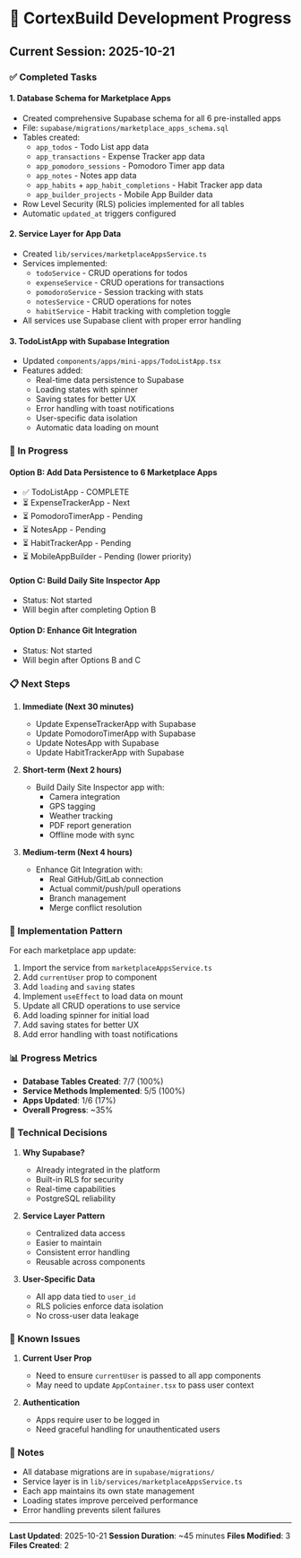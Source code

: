 # 🚀 CortexBuild Development Progress

## Current Session: 2025-10-21

### ✅ Completed Tasks

#### 1. Database Schema for Marketplace Apps
- Created comprehensive Supabase schema for all 6 pre-installed apps
- File: `supabase/migrations/marketplace_apps_schema.sql`
- Tables created:
  - `app_todos` - Todo List app data
  - `app_transactions` - Expense Tracker app data
  - `app_pomodoro_sessions` - Pomodoro Timer app data
  - `app_notes` - Notes app data
  - `app_habits` + `app_habit_completions` - Habit Tracker app data
  - `app_builder_projects` - Mobile App Builder data
- Row Level Security (RLS) policies implemented for all tables
- Automatic `updated_at` triggers configured

#### 2. Service Layer for App Data
- Created `lib/services/marketplaceAppsService.ts`
- Services implemented:
  - `todoService` - CRUD operations for todos
  - `expenseService` - CRUD operations for transactions
  - `pomodoroService` - Session tracking with stats
  - `notesService` - CRUD operations for notes
  - `habitService` - Habit tracking with completion toggle
- All services use Supabase client with proper error handling

#### 3. TodoListApp with Supabase Integration
- Updated `components/apps/mini-apps/TodoListApp.tsx`
- Features added:
  - Real-time data persistence to Supabase
  - Loading states with spinner
  - Saving states for better UX
  - Error handling with toast notifications
  - User-specific data isolation
  - Automatic data loading on mount

### 🔄 In Progress

#### Option B: Add Data Persistence to 6 Marketplace Apps
- ✅ TodoListApp - COMPLETE
- ⏳ ExpenseTrackerApp - Next
- ⏳ PomodoroTimerApp - Pending
- ⏳ NotesApp - Pending
- ⏳ HabitTrackerApp - Pending
- ⏳ MobileAppBuilder - Pending (lower priority)

#### Option C: Build Daily Site Inspector App
- Status: Not started
- Will begin after completing Option B

#### Option D: Enhance Git Integration
- Status: Not started
- Will begin after Options B and C

### 📋 Next Steps

1. **Immediate (Next 30 minutes)**
   - Update ExpenseTrackerApp with Supabase
   - Update PomodoroTimerApp with Supabase
   - Update NotesApp with Supabase
   - Update HabitTrackerApp with Supabase

2. **Short-term (Next 2 hours)**
   - Build Daily Site Inspector app with:
     - Camera integration
     - GPS tagging
     - Weather tracking
     - PDF report generation
     - Offline mode with sync

3. **Medium-term (Next 4 hours)**
   - Enhance Git Integration with:
     - Real GitHub/GitLab connection
     - Actual commit/push/pull operations
     - Branch management
     - Merge conflict resolution

### 🎯 Implementation Pattern

For each marketplace app update:
1. Import the service from `marketplaceAppsService.ts`
2. Add `currentUser` prop to component
3. Add `loading` and `saving` states
4. Implement `useEffect` to load data on mount
5. Update all CRUD operations to use service
6. Add loading spinner for initial load
7. Add saving states for better UX
8. Add error handling with toast notifications

### 📊 Progress Metrics

- **Database Tables Created**: 7/7 (100%)
- **Service Methods Implemented**: 5/5 (100%)
- **Apps Updated**: 1/6 (17%)
- **Overall Progress**: ~35%

### 🔧 Technical Decisions

1. **Why Supabase?**
   - Already integrated in the platform
   - Built-in RLS for security
   - Real-time capabilities
   - PostgreSQL reliability

2. **Service Layer Pattern**
   - Centralized data access
   - Easier to maintain
   - Consistent error handling
   - Reusable across components

3. **User-Specific Data**
   - All app data tied to `user_id`
   - RLS policies enforce data isolation
   - No cross-user data leakage

### 🐛 Known Issues

1. **Current User Prop**
   - Need to ensure `currentUser` is passed to all app components
   - May need to update `AppContainer.tsx` to pass user context

2. **Authentication**
   - Apps require user to be logged in
   - Need graceful handling for unauthenticated users

### 📝 Notes

- All database migrations are in `supabase/migrations/`
- Service layer is in `lib/services/marketplaceAppsService.ts`
- Each app maintains its own state management
- Loading states improve perceived performance
- Error handling prevents silent failures

---

**Last Updated**: 2025-10-21
**Session Duration**: ~45 minutes
**Files Modified**: 3
**Files Created**: 2

